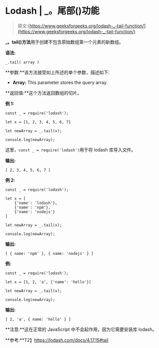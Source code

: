 # Lodash | _。尾部()功能

> 原文:[https://www.geeksforgeeks.org/lodash-_-tail-function/](https://www.geeksforgeeks.org/lodash-_-tail-function/)

**_。tail()方法**用于创建不包含原始数组第一个元素的新数组。

**语法:**

```
_.tail( array )
```

**参数:**该方法接受如上所述的单个参数，描述如下:

*   **Array:** This parameter stores the query array.

**返回值:**这个方法返回数组的切片。

**例 1:**

```
const _ = require('lodash');

let x = [1, 2, 3, 4, 5, 6, 7]

let newArray = _.tail(x);

console.log(newArray);
```

这里，`const _ = require('lodash')`用于将 lodash 库导入文件。

**输出:**

```
[ 2, 3, 4, 5, 6, 7 ]

```

**例 2:**

```
const _ = require('lodash');

let x = [
    {'name': 'lodash'}, 
    {'name': 'npm'}, 
    {'name': 'nodejs'}
]

let newArray = _.tail(x);

console.log(newArray);
```

**输出:**

```
[ { name: 'npm' }, { name: 'nodejs' } ]

```

**例:**

```
const _ = require('lodash');

let x = [1, 2, 'a', {'name': 'hello'}]

let newArray = _.tail(x);

console.log(newArray);
```

**输出:**

```
[ 2, 'a', { name: 'hello' } ]

```

**注意:**这在正常的 JavaScript 中不会起作用，因为它需要安装库 lodash。

**参考:**T2】https://lodash.com/docs/4.17.15#tail